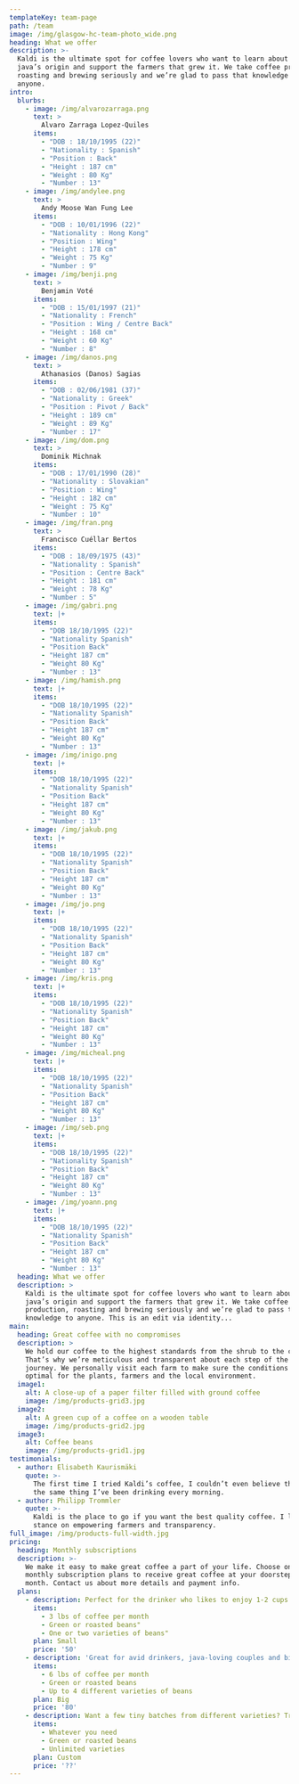 ```yaml
---
templateKey: team-page
path: /team
image: /img/glasgow-hc-team-photo_wide.png
heading: What we offer
description: >-
  Kaldi is the ultimate spot for coffee lovers who want to learn about their
  java’s origin and support the farmers that grew it. We take coffee production,
  roasting and brewing seriously and we’re glad to pass that knowledge to
  anyone.
intro:
  blurbs:
    - image: /img/alvarozarraga.png
      text: >
        Alvaro Zarraga Lopez-Quiles
      items:
        - "DOB : 18/10/1995 (22)"
        - "Nationality : Spanish"
        - "Position : Back"
        - "Height : 187 cm"
        - "Weight : 80 Kg"
        - "Number : 13"
    - image: /img/andylee.png
      text: >
        Andy Moose Wan Fung Lee
      items:
        - "DOB : 10/01/1996 (22)"
        - "Nationality : Hong Kong"
        - "Position : Wing"
        - "Height : 178 cm"
        - "Weight : 75 Kg"
        - "Number : 9"
    - image: /img/benji.png
      text: >
        Benjamin Voté
      items:
        - "DOB : 15/01/1997 (21)"
        - "Nationality : French"
        - "Position : Wing / Centre Back"
        - "Height : 168 cm"
        - "Weight : 60 Kg"
        - "Number : 8"
    - image: /img/danos.png
      text: >
        Athanasios (Danos) Sagias
      items:
        - "DOB : 02/06/1981 (37)"
        - "Nationality : Greek"
        - "Position : Pivot / Back"
        - "Height : 189 cm"
        - "Weight : 89 Kg"
        - "Number : 17"
    - image: /img/dom.png
      text: >
        Dominik Michnak
      items:
        - "DOB : 17/01/1990 (28)"
        - "Nationality : Slovakian"
        - "Position : Wing"
        - "Height : 182 cm"
        - "Weight : 75 Kg"
        - "Number : 10"
    - image: /img/fran.png
      text: >
        Francisco Cuéllar Bertos
      items:
        - "DOB : 18/09/1975 (43)"
        - "Nationality : Spanish"
        - "Position : Centre Back"
        - "Height : 181 cm"
        - "Weight : 78 Kg"
        - "Number : 5"
    - image: /img/gabri.png
      text: |+
      items:
        - "DOB 18/10/1995 (22)"
        - "Nationality Spanish"
        - "Position Back"
        - "Height 187 cm"
        - "Weight 80 Kg"
        - "Number : 13"
    - image: /img/hamish.png
      text: |+
      items:
        - "DOB 18/10/1995 (22)"
        - "Nationality Spanish"
        - "Position Back"
        - "Height 187 cm"
        - "Weight 80 Kg"
        - "Number : 13"
    - image: /img/inigo.png
      text: |+
      items:
        - "DOB 18/10/1995 (22)"
        - "Nationality Spanish"
        - "Position Back"
        - "Height 187 cm"
        - "Weight 80 Kg"
        - "Number : 13"
    - image: /img/jakub.png
      text: |+
      items:
        - "DOB 18/10/1995 (22)"
        - "Nationality Spanish"
        - "Position Back"
        - "Height 187 cm"
        - "Weight 80 Kg"
        - "Number : 13"
    - image: /img/jo.png
      text: |+
      items:
        - "DOB 18/10/1995 (22)"
        - "Nationality Spanish"
        - "Position Back"
        - "Height 187 cm"
        - "Weight 80 Kg"
        - "Number : 13"
    - image: /img/kris.png
      text: |+
      items:
        - "DOB 18/10/1995 (22)"
        - "Nationality Spanish"
        - "Position Back"
        - "Height 187 cm"
        - "Weight 80 Kg"
        - "Number : 13"
    - image: /img/micheal.png
      text: |+
      items:
        - "DOB 18/10/1995 (22)"
        - "Nationality Spanish"
        - "Position Back"
        - "Height 187 cm"
        - "Weight 80 Kg"
        - "Number : 13"
    - image: /img/seb.png
      text: |+
      items:
        - "DOB 18/10/1995 (22)"
        - "Nationality Spanish"
        - "Position Back"
        - "Height 187 cm"
        - "Weight 80 Kg"
        - "Number : 13"
    - image: /img/yoann.png
      text: |+
      items:
        - "DOB 18/10/1995 (22)"
        - "Nationality Spanish"
        - "Position Back"
        - "Height 187 cm"
        - "Weight 80 Kg"
        - "Number : 13"
  heading: What we offer
  description: >
    Kaldi is the ultimate spot for coffee lovers who want to learn about their
    java’s origin and support the farmers that grew it. We take coffee
    production, roasting and brewing seriously and we’re glad to pass that
    knowledge to anyone. This is an edit via identity...
main:
  heading: Great coffee with no compromises
  description: >
    We hold our coffee to the highest standards from the shrub to the cup.
    That’s why we’re meticulous and transparent about each step of the coffee’s
    journey. We personally visit each farm to make sure the conditions are
    optimal for the plants, farmers and the local environment.
  image1:
    alt: A close-up of a paper filter filled with ground coffee
    image: /img/products-grid3.jpg
  image2:
    alt: A green cup of a coffee on a wooden table
    image: /img/products-grid2.jpg
  image3:
    alt: Coffee beans
    image: /img/products-grid1.jpg
testimonials:
  - author: Elisabeth Kaurismäki
    quote: >-
      The first time I tried Kaldi’s coffee, I couldn’t even believe that was
      the same thing I’ve been drinking every morning.
  - author: Philipp Trommler
    quote: >-
      Kaldi is the place to go if you want the best quality coffee. I love their
      stance on empowering farmers and transparency.
full_image: /img/products-full-width.jpg
pricing:
  heading: Monthly subscriptions
  description: >-
    We make it easy to make great coffee a part of your life. Choose one of our
    monthly subscription plans to receive great coffee at your doorstep each
    month. Contact us about more details and payment info.
  plans:
    - description: Perfect for the drinker who likes to enjoy 1-2 cups per day.
      items:
        - 3 lbs of coffee per month
        - Green or roasted beans"
        - One or two varieties of beans"
      plan: Small
      price: '50'
    - description: 'Great for avid drinkers, java-loving couples and bigger crowds'
      items:
        - 6 lbs of coffee per month
        - Green or roasted beans
        - Up to 4 different varieties of beans
      plan: Big
      price: '80'
    - description: Want a few tiny batches from different varieties? Try our custom plan
      items:
        - Whatever you need
        - Green or roasted beans
        - Unlimited varieties
      plan: Custom
      price: '??'
---
```


